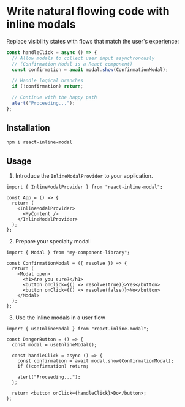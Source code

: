 # Write natural flowing code with inline modals

Replace visibility states with flows that match the user's experience:

```ts
const handleClick = async () => {
  // Allow modals to collect user input asynchronously
  // (Confirmation Modal is a React component)
  const confirmation = await modal.show(ConfirmationModal);

  // Handle logical branches
  if (!confirmation) return;

  // Continue with the happy path
  alert("Proceeding...");
};
```

## Installation

```bash
npm i react-inline-modal
```

## Usage

1. Introduce the `InlineModalProvider` to your application.

```tsx
import { InlineModalProvider } from "react-inline-modal";

const App = () => {
  return (
    <InlineModalProvider>
      <MyContent />
    </InlineModalProvider>
  );
};
```

2. Prepare your specialty modal

```tsx
import { Modal } from "my-component-library";

const ConfirmationModal = ({ resolve }) => {
  return (
    <Modal open>
      <h1>Are you sure?</h1>
      <button onClick={() => resolve(true)}>Yes</button>
      <button onClick={() => resolve(false)}>No</button>
    </Modal>
  );
};
```

3. Use the inline modals in a user flow

```tsx
import { useInlineModal } from "react-inline-modal";

const DangerButton = () => {
  const modal = useInlineModal();

  const handleClick = async () => {
    const confirmation = await modal.show(ConfirmationModal);
    if (!confirmation) return;

    alert("Proceeding...");
  };

  return <button onClick={handleClick}>Do</button>;
};
```
